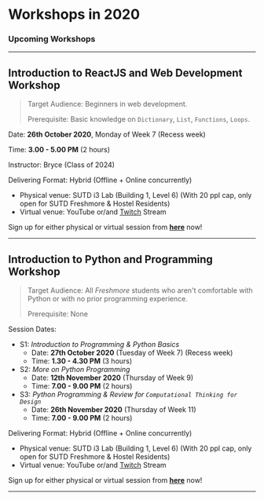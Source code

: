 # Workshops in 2020

### Upcoming Workshops

---

## Introduction to ReactJS and Web Development Workshop

>Target Audience: Beginners in web development.
>
>Prerequisite: Basic knowledge on `Dictionary`, `List`, `Functions`, `Loops`.

Date: **26th October 2020**, Monday of Week 7 (Recess week)

Time: **3.00 - 5.00 PM** (2 hours)

Instructor: Bryce (Class of 2024)

Delivering Format: Hybrid (Offline + Online concurrently)

- Physical venue: SUTD i3 Lab (Building 1, Level 6) (With 20 ppl cap, only open for SUTD Freshmore & Hostel Residents)
- Virtual venue: YouTube or/and [Twitch](https://www.twitch.tv/3dcdsc) Stream

Sign up for either physical or virtual session from [**here**](https://forms.office.com/Pages/ResponsePage.aspx?id=drd2NJDpck-5UGJImDFiPT7laIF8QHhDuji50dJ_xY1UMjRKSzlJVDhXUkZZWVU3N0NEQUszNTRNVi4u) now! 

<!-- Looking For:

- Workshop TAs (2~4)
    - Help offline workshop attendees when they get stuck
    - Answer questions (from offline & online)
    - Moderate online chat -->
---

## Introduction to Python and Programming Workshop

>Target Audience: All *Freshmore* students who aren't comfortable with Python or with no prior programming experience.
>
>Prerequisite: None

Session Dates:

- S1: *Introduction to Programming & Python Basics*
    - Date: **27th October 2020** (Tuesday of Week 7) (Recess week)
    - Time: **1.30 - 4.30 PM** (3 hours)
- S2: *More on Python Programming*
    - Date: **12th November 2020** (Thursday of Week 9)
    - Time: **7.00 - 9.00 PM** (2 hours)
- S3: *Python Programming & Review for `Computational Thinking for Design`*
    - Date: **26th November 2020** (Thursday of Week 11)
    - Time: **7.00 - 9.00 PM** (2 hours)

Delivering Format: Hybrid (Offline + Online concurrently)

- Physical venue: SUTD i3 Lab (Building 1, Level 6) (With 20 ppl cap, only open for SUTD Freshmore & Hostel Residents)
- Virtual venue: YouTube or/and [Twitch](https://www.twitch.tv/3dcdsc) Stream

Sign up for either physical or virtual session from [**here**](https://forms.office.com/Pages/ResponsePage.aspx?id=drd2NJDpck-5UGJImDFiPT7laIF8QHhDuji50dJ_xY1UN0NMQTNLVEFGTFlJVzJWR0dCUDlaSEg0SS4u) now! 

<!-- Looking For:

- Workshop Instructor
    - To host the workshop session.
    - To prepare workshop materials.
    - Comfortable and confident in using Python.
- Workshop TAs (6~10)
    - Help offline workshop attendees when they get stuck
    - Answer questions (from offline & online)
    - Moderate online chat -->

---
